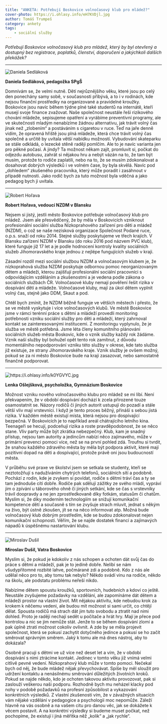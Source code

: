 ```yaml
---
title: "ANKETA: Potřebují Boskovice volnočasový klub pro mládež?"
cover-photo: https://i.ohlasy.info/eH7KVDjl.jpg
author: Tomáš Trumpeš
category: ankety
tags:
    - sociální služby
---
```


*Potřebují Boskovice volnočasový klub pro mládež, který by byl otevřený a dostupný bez registrace, poplatků, členství, doporučení a jakýchkoli dalších překážek?*

---

<img src="https://i.ohlasy.info/ENenyZb.jpg" class="profile-picture" alt="Daniela Sedláková">

**Daniela Sedláková, pedagožka SPgŠ**

Domnívám se, že velmi nutně. Dětí nejrůznějšího věku, které jsou po celý den ponechány samy sobě, v současnosti přibývá, a to i v rodinách, kde nejsou finanční prostředky na organizované a pravidelné kroužky. Boskovice jsou navíc během týdne plné také studentů na internátě, kteří musejí svoje finance zvažovat. Naše společnost neustále řeší rizikového chování mládeže, sepisujeme opatření a vyrábíme preventivní programy, ale ve skutečnosti mladým nenabízíme žádnou alternativu, jak trávit volný čas jinak než „zlobením“ a postáváním s cigaretou v ruce. Teď na jaře denně vidím, že opravená hřiště jsou plná mládeže, která chce trávit volný čas společně a určitě by uvítala větší nabídku možností. Vybudování skateparku se stále odkládá, o lezecké stěně raději pomlčím. Ale to je navíc varianta jen pro pěkné počasí. A jindy? Ta možnost někam zajít, promluvit si, počkat do odjezdu autobusu, zahrát si nějakou hru a nebýt vázán na to, že tam být musím, protože to rodiče zaplatili, nebo na to, že se musím zdokonalovat a dosahovat dobrých výsledků i ve volném čase, by byla skvělá. Navíc pod „dohledem“ zkušeného pracovníka, který může poradit i zasáhnout v případě nutnosti. Jako rodič bych za tuto možnost byla vděčná a jako pedagog bych ji uvítala.

---

<img src="https://i.ohlasy.info/hn8bGI1.jpg" class="profile-picture" alt="Robert Hořava">

**Robert Hořava, vedoucí NZDM v Blansku**

Nejsem si jistý, jestli město Boskovice potřebuje volnočasový klub pro mládež. Jsem ale přesvědčený, že by měla v Boskovicích vzniknout profesionální sociální služba Nízkoprahového zařízení pro děti a mládež (NZDM), o což se naše nezisková organizace Společnost Podané ruce, o.p.s. snaží od roku 2014. Stejné služby poskytujeme ve třech krajích. V Blansku zařízení NZDM v Blansku (do roku 2016 pod názvem PVC klub), které funguje již 17 let a je podle hodnocení kontroly kvality sociálních služeb Jihomoravského kraje jednou z nejlépe fungujících služeb v kraji.

Zásadní rozdíl mezi sociální službou NZDM a volnočasovým klubem je, že nízkoprahová služba NZDM poskytuje odbornou pomoc neorganizovaným dětem a mládeži, kterou zajišťují profesionální sociální pracovníci s odpovídajícím vzděláním a zkušenostmi a je vedena podle zákona o sociálních službách ČR. Volnočasové kluby nemají pověření řešit rizika v dospívání dětí a mládeže. Volnočasové kluby, mají za úkol dětem vyplnit volný čas, stejně jako DDM, Skaut a pod.

Chtěl bych zmínit, že NZDM běžně funguje ve větších městech i přesto, že se ve městě vyskytuje i více volnočasových klubů.
Ve městě Boskovice jsme v rámci terénní práce s dětmi a mládeží provedli monitoring potřebnosti vzniku sociální služby pro děti a mládeží, který zahrnoval kontakt se zainteresovanými institucemi. Z monitoringu vyplynulo, že je služba ve městě potřebná. Jsme léta členy komunitního plánování sociálních služeb města Boskovic, kde o vznik služby každý rok žádáme. Vznik naší služby byl bohužel opět tento rok zamítnut, z důvodu momentálního nepodporování vzniku této služby v okrese, kde tato služba již existuje, ze strany Jihomoravského kraje. Vznik služby je ovšem možný, pokud se za ni město Boskovice bude na kraji zasazovat, nebo samostatně finančně podporovat.

---

<img src="https://i.ohlasy.info/k0YGVYC.jpg" class="profile-picture" alt="https://i.ohlasy.info/k0YGVYC.jpg">

**Lenka Ošlejšková, psycholožka, Gymnázium Boskovice**

Možnost vzniku nového volnočasového klubu pro mládež se mi líbí. Není překvapením, že v období dospívání dochází k zcela přirozené touze osamostatnit se. Názory rodičů či jiných autorit ustupují do pozadí a stále větší vliv mají vrstevníci. I když je tento proces běžný, přináší s sebou jistá rizika. V každém městě existují místa, která nejsou pro dospívající bezpečná. V Boskovicích je to například areál chátrajícího letního kina. Teenageři se hecují, podceňují rizika a roste pravděpodobnost, že se něco stane. Vliv party může být zkrátka nebezpečný. Klub, kam je snadný přístup, nejsou tam autority a jedincům nabízí něco zajímavého, může v primární prevenci pomoci více, než se na první pohled zdá. Troufnu si tvrdit, že snahou každého zdravého města by měla být podpora aktivit, které mají pozitivní dopad na děti a dospívající, protože právě oni jsou budoucností města. 

V průběhu své praxe ve školství jsem se setkala se studenty, kteří se neztotožňují s nadužíváním chytrých telefonů, sociálních sítí a podobně. Pochází z rodin, kde je zvykem si povídat, rodiče s dětmi tráví čas a ty se tam jednoduše cítí dobře. Rodiče pak sdělují zážitky ze svého mládí, vypráví jim o zpívání u táborového ohně či jiných setkání, kde se čas s vrstevníky trávil doopravdy a ne jen zprostředkovaně díky fotkám, statusům či chatům. Myslím si, že díky moderním technologiím se snižují komunikační kompetence dětí a současně s tím se zvyšuje strach mluvit, jednat s někým na živo, být ústně zkoušen, jít se na něco informovat atp. Možná bude volnočasový klub dobrým prostředím, kde se budou zdokonalovat nejen komunikační schopnosti. Věřím, že se najde dostatek financí a zajímavých nápadů k úspěšnému nastartování klubu.

---

<img src="https://i.ohlasy.info/fvEK0G6.jpg" class="profile-picture" alt="Miroslav Dušil">

**Miroslav Dušil, Vatra Boskovice**

Myslím si, že pokud je kdokoliv z nás schopen a ochoten dát svůj čas do práce s dětmi a mládeží, pak je to jedině dobře. Nelíbí se nám všudypřítomné rozbité lahve, počmárané zdi a podobně. Kdo z nás ale udělal něco pro to, aby tomu tak nebylo? Někdo svádí vinu na rodiče, někdo na školu, ale podstatu problému neřeší nikdo. 

Nabízíme dětem spoustu kroužků, sportovních, hudebních a kdoví co ještě. Neustále zvyšujeme požadavky na vzdělání, ale zapomínáme dát dětem a mládeži prostor na vlastní život. Mít nějakou aktivitu, kde nebudou krok za krokem k něčemu vedeni, ale budou mít možnost si sami určit, co chtějí dělat. Spousta rodičů má strach dát jim tuto svobodu a ztratit nad nimi dohled. Proto je raději nechají sedět u počítače a hrát hry. Mají je přece pod kontrolou a nic se jim nemůže stát. Jenže to se během dospívání zlomí a pak úplně ztratí možnost cokoliv ovlivnit. A zde by se měla projevit společnost, která se pokusí zachytit dotyčného jedince a pokusí se ho začít směrovat správným směrem. Jaký k tomu ale má dnes nástroj, aby to dokázala?   

Osobně pracuji s dětmi ve už více než deset let a vím, že v období dospívání s nimi ztrácíme kontakt. Jedinec v tomto věku již vnímá velmi citlivě pevné vedení. Nízkoprahový klub může v tomto pomoci. Nečekal bych od něj, že bude mládež nějak převychovávat. Spíše by měl sloužit pro udržení kontaktu a nenásilnému směrování důležitých životních kroků. Pokud se najde někdo, kdo je ochoten takovou aktivitu provozovat, pak si zaslouží veškerou naši podporu. Rozhodně bych mu neházel klacky pod nohy v podobě požadavků na profesní způsobilost a vykazování konkrétních výsledků. Z vlastní zkušenosti vím, že v závažných situacích vám nějaké vzdělání v pedagogice a psychologii moc nepomůže. Záleží hlavně na vás osobně a na vašem citu pro danou věc, jak se dokážete k věcem postavit. A na konkrétní výsledky si budeme muset počkat, než pochopíme, že existují i jiná měřítka něž „kolik“ a „jak rychle“.

